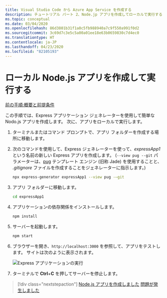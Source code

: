 ```yaml
---
title: Visual Studio Code から Azure App Service を作成する
description: チュートリアル パート 2、Node.jp アプリを作成してローカルで実行する
ms.topic: conceptual
ms.date: 03/04/2020
ms.openlocfilehash: 86d3801b31f1a0c5fb988940a7c9f550a991f0d2
ms.sourcegitcommit: 3c69d7c3e5c5a00a01ee18e63b0659830c7d4ec0
ms.translationtype: HT
ms.contentlocale: ja-JP
ms.lasthandoff: 04/23/2020
ms.locfileid: "82105193"
---
```

# <a name="create-and-run-a-local-nodejs-app"></a>ローカル Node.js アプリを作成して実行する

[前の手順:概要と前提条件](tutorial-vscode-azure-app-service-node-01.md)

この手順では、Express アプリケーション ジェネレーターを使用して簡単な Nodo.js アプリを作成します。 次に、アプリをローカルで実行します。

1. ターミナルまたはコマンド プロンプトで、アプリ フォルダーを作成する場所に移動します。

1. 次のコマンドを使用して、Express ジェネレーターを使って、*expressApp1* という名前の新しい Express アプリを作成します。 (`--view pug --git` パラメーターは、[pug](https://pugjs.org/api/getting-started.html) テンプレート エンジン (旧称 Jade) を使用することと、 *.gitignore* ファイルを作成することをジェネレーターに指示します。)

    ```bash
    npx express-generator expressApp1 --view pug -–git
    ```

1. アプリ フォルダーに移動します。

    ```bash
    cd expressApp1
    ```

1. アプリケーションの依存関係をインストールします。

    ```bash
    npm install
    ```

1. サーバーを起動します。

    ```bash
    npm start
    ```

1. ブラウザーを開き、`http://localhost:3000` を参照して、アプリをテストします。 サイトは次のように表示されます。

    ![Express アプリケーションの実行](media/deploy-azure/express.png)

1. ターミナルで **Ctrl**+**C** を押してサーバーを停止します。

> [!div class="nextstepaction"]
> [Node.js アプリを作成しました](tutorial-vscode-azure-app-service-node-03.md) [問題が発生しました](https://www.research.net/r/PWZWZ52?tutorial=node-deployment-azureappservice&step=create-app)
